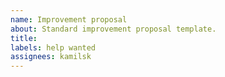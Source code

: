 ```yaml
---
name: Improvement proposal
about: Standard improvement proposal template.
title:
labels: help wanted
assignees: kamilsk
---
```

